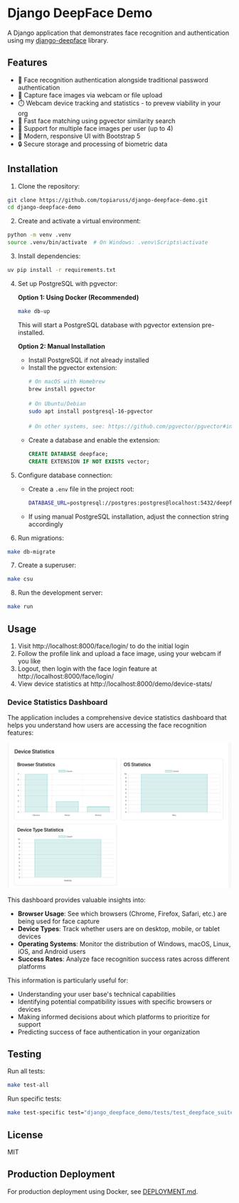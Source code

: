 # Django DeepFace Demo

A Django application that demonstrates face recognition and authentication using my [django-deepface](https://github.com/topiaruss/django-deepface) library.

## Features

- 🔐 Face recognition authentication alongside traditional password authentication
- 📸 Capture face images via webcam or file upload
- ⏱️ Webcam device tracking and statistics - to prevew viability in your org
- 🚀 Fast face matching using pgvector similarity search
- 👤 Support for multiple face images per user (up to 4)
- 🎨 Modern, responsive UI with Bootstrap 5
- 🔒 Secure storage and processing of biometric data

## Installation

1. Clone the repository:
```bash
git clone https://github.com/topiaruss/django-deepface-demo.git
cd django-deepface-demo
```

2. Create and activate a virtual environment:
```bash
python -m venv .venv
source .venv/bin/activate  # On Windows: .venv\Scripts\activate
```

3. Install dependencies:
```bash
uv pip install -r requirements.txt
```

4. Set up PostgreSQL with pgvector:

   **Option 1: Using Docker (Recommended)**
   ```bash
   make db-up
   ```
   This will start a PostgreSQL database with pgvector extension pre-installed.

   **Option 2: Manual Installation**
   - Install PostgreSQL if not already installed
   - Install the pgvector extension:
     ```bash
     # On macOS with Homebrew
     brew install pgvector
     
     # On Ubuntu/Debian
     sudo apt install postgresql-16-pgvector
     
     # On other systems, see: https://github.com/pgvector/pgvector#installation
     ```
   - Create a database and enable the extension:
     ```sql
     CREATE DATABASE deepface;
     CREATE EXTENSION IF NOT EXISTS vector;
     ```

5. Configure database connection:
   - Create a `.env` file in the project root:
     ```bash
     DATABASE_URL=postgresql://postgres:postgres@localhost:5432/deepface
     ```
   - If using manual PostgreSQL installation, adjust the connection string accordingly

6. Run migrations:
```bash
make db-migrate
```

7. Create a superuser:
```bash
make csu
```

8. Run the development server:
```bash
make run
```

## Usage

1. Visit http://localhost:8000/face/login/ to do the initial login
2. Follow the profile link and upload a face image, using your webcam if you like
3. Logout, then login with the face login feature at http://localhost:8000/face/login/
4. View device statistics at http://localhost:8000/demo/device-stats/

### Device Statistics Dashboard

The application includes a comprehensive device statistics dashboard that helps you understand how users are accessing the face recognition features:

![Device Statistics Dashboard](DeviceStats.webp)

This dashboard provides valuable insights into:
- **Browser Usage**: See which browsers (Chrome, Firefox, Safari, etc.) are being used for face capture
- **Device Types**: Track whether users are on desktop, mobile, or tablet devices
- **Operating Systems**: Monitor the distribution of Windows, macOS, Linux, iOS, and Android users
- **Success Rates**: Analyze face recognition success rates across different platforms

This information is particularly useful for:
- Understanding your user base's technical capabilities
- Identifying potential compatibility issues with specific browsers or devices
- Making informed decisions about which platforms to prioritize for support
- Predicting success of face authentication in your organization

## Testing

Run all tests:
```bash
make test-all
```

Run specific tests:
```bash
make test-specific test="django_deepface_demo/tests/test_deepface_suite.py -v"
```

## License

MIT

## Production Deployment

For production deployment using Docker, see [DEPLOYMENT.md](DEPLOYMENT.md).